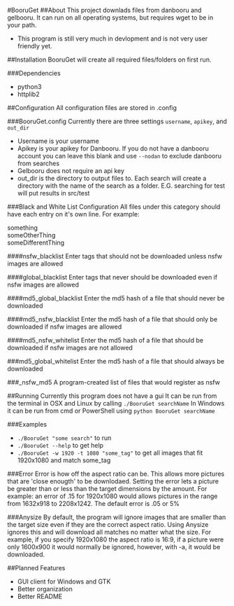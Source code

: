 #BooruGet
##About
This project downlads files from danbooru and gelbooru. It can run on all operating systems, but requires wget to be in your path.

* This program is still very much in devlopment and is not very user friendly yet.

##Installation
BooruGet  will create all required files/folders on first run.

###Dependencies
* python3
* httplib2

##Configuration
All configuration files are stored in .config

###BooruGet.config
Currently there are three settings
`username`, `apikey`, and `out_dir`

* Username is your username
* Apikey is your apikey for Danbooru. If you do not have a danbooru account you can leave this blank and use `--nodan` to exclude danbooru from searches
 * Gelbooru does not require an api key
* out_dir is the directory to output files to. Each search will create a directory with the name of the search as a folder. E.G. searching for test will put results in src/test

###Black and White List Configuration
All files under this category should have each entry on it's own line.
For example:

something<br />
someOtherThing<br />
someDifferentThing

####nsfw_blacklist
Enter tags that should not be downloaded unless nsfw images are allowed

####global_blacklist
Enter tags that never should be downloaded even if nsfw images are allowed

####md5_global_blacklist
Enter the md5 hash of a file that should never be downloaded

####md5_nsfw_blacklist
Enter the md5 hash of a file that should only be downloaded if nsfw images are allowed

####md5_nsfw_whitelist
Enter the md5 hash of a file that should be downloaded if nsfw images are not allowed

###md5_global_whitelist
Enter the md5 hash of a file that should always be downloaded

###_nsfw_md5
A program-created list of files that would register as nsfw

##Running
Currently this program does not have a gui
It can be run from the terminal in OSX and Linux by calling `./BooruGet searchName`
In Windows it can be run from cmd or PowerShell using `python BooruGet searchName`

###Examples
* ```./BooruGet "some search"``` to run
* ```./BooruGet --help``` to get help
* ```./BooruGet -w 1920 -t 1080 "some_tag"``` to get all images that fit 1920x1080 and match some_tag

###Error
Error is how off the aspect ratio can be. This allows more pictures that are 'close enougth' to be downlodaed.
Setting the error lets a picture be greater than or less than the target dimensions by the amount.
For example: an error of .15 for 1920x1080 would allows pictures in the range from 1632x918 to 2208x1242. The default error is .05 or 5%

###Anysize
By default, the program will ignore images that are smaller than the target size even if they are the correct aspect ratio. Using Anysize ignores this and will download all matches no matter what the size. For example, if you specify 1920x1080 the aspect ratio is 16:9, if a picture were only 1600x900 it would normally be ignored, however, with -a, it would be downloaded.

##Planned Features
* GUI client for Windows and GTK
* Better organization
* Better README
